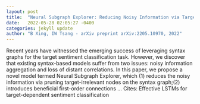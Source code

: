 ```yaml
---
layout: post
title:  "Neural Subgraph Explorer: Reducing Noisy Information via Target-Oriented Syntax Graph Pruning"
date:   2022-05-28 02:05:27 -0400
categories: jekyll update
author: "B Xing, IW Tsang - arXiv preprint arXiv:2205.10970, 2022"
---
```

Recent years have witnessed the emerging success of leveraging syntax graphs for the target sentiment classification task. However, we discover that existing syntax-based models suffer from two issues: noisy information aggregation and loss of distant correlations. In this paper, we propose a novel model termed Neural Subgraph Explorer, which (1) reduces the noisy information via pruning target-irrelevant nodes on the syntax graph;(2) introduces beneficial first-order connections … Cites: ‪Effective LSTMs for target-dependent sentiment classification‬